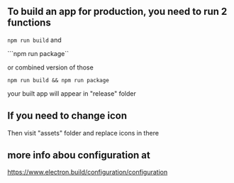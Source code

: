 ## To build an app for production, you need to run 2 functions

```npm run build```
and

```npm run package``

or combined version of those

```npm run build && npm run package```

your built app will appear in "release" folder

## If you need to change icon

Then visit "assets" folder and replace icons in there


## more info abou configuration at

https://www.electron.build/configuration/configuration
